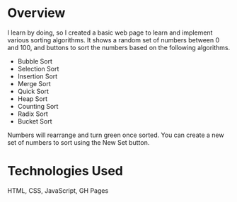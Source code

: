 # Overview

I learn by doing, so I created a basic web page to learn and implement various sorting algorithms. It shows a random set of numbers between 0 and 100, and buttons to sort the numbers based on the following algorithms. 

- Bubble Sort
- Selection Sort
- Insertion Sort
- Merge Sort
- Quick Sort
- Heap Sort
- Counting Sort
- Radix Sort
- Bucket Sort

Numbers will rearrange and turn green once sorted. You can create a new set of numbers to sort using the New Set button.

# Technologies Used

HTML, CSS, JavaScript, GH Pages
